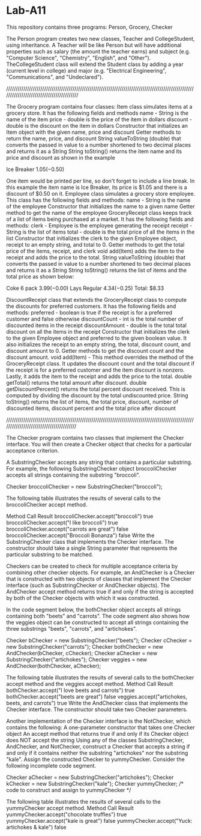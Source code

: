 # Lab-A11
This repository contains three programs: Person, Grocery, Checker

The Person program creates two new classes, Teacher and CollegeStudent, using inheritance. A Teacher will be like Person but will have additional properties such as salary (the amount the teacher earns) and subject (e.g. "Computer Science", "Chemistry", "English", and "Other"). TheCollegeStudent class will extend the Student class by adding a year (current level in college) and major (e.g. "Electrical Engineering", "Communications", and "Undeclared").

/////////////////////////////////////////////////////////////////////////////////////////////////////////////////////////////////////////

The Grocery program contains four classes:
Item class simulates items at a grocery store. It has the following fields and methods
name - String is the name of the item
price - double is the price of the item in dollars
discount - double is the discount on the item in dollars
Constructor that initializes an Item object with the given name, price and discount
Getter methods to return the name, price, and discount
String valueToString (double) that converts the passed in value to a number shortened to two decimal places and returns it as a String
String toString() returns the item name and its price and discount as shown in the example


Ice Breaker $1.05 (-$0.50)

One item would be printed per line, so don't forget to include a line break. In this example the item name is Ice Breaker, its price is $1.05 and there is a discount of $0.50 on it.
Employee class simulates a grocery store employee. This class has the following fields and methods:
name - String is the name of the employee
Constructor that initializes the name to a given name
Getter method to get the name of the employee
GroceryReceipt class keeps track of a list of items being purchased at a market. It has the following fields and methods:
clerk - Employee is the employee generating the receipt
receipt - String is the list of items
total - double is the total price of all the items in the list
Constructor that initializes the clerk to the given Employee object, receipt to an empty string, and total to 0.
Getter methods to get the total price of the items, receipt, and clerk
void add(Item) adds the item to the receipt and adds the price to the total.
String valueToString (double) that converts the passed in value to a number shortened to two decimal places and returns it as a String
String toString() returns the list of items and the total price as shown below: 

Coke 6 pack $3.99 (-$0.00)
Lays Regular $4.34 (-$0.25)
Total: $8.33 

DiscountReceipt class that extends the GroceryReceipt class to compute the discounts for preferred customers. It has the following fields and methods:
preferred - boolean is true if the receipt is for a preferred customer and false otherwise
discountCount - int is the total number of discounted items in the receipt
discountAmount - double is the total total discount on all the items in the receipt
Constructor that initializes the clerk to the given Employee object and preferred to the given boolean value. It also initializes the receipt to an empty string, the total, discount count, and discount amount to 0.
Getter methods to get the discount count and the discount amount.
void add(Item) - This method overrides the method of the GroceryReceipt class. It updates the discount count and the total discount if the receipt is for a preferred customer and the item discount is nonzero. Lastly, it adds the item to the receipt and adds the price to the total.
double getTotal() returns the total amount after discount.
double getDiscountPercent() returns the total percent discount received. This is computed by dividing the discount by the total undiscounted price.
String toString() returns the list of items, the total price, discount, number of discounted items, discount percent and the total price after discount

////////////////////////////////////////////////////////////////////////////////////////////////////////////////////////////////////////

The Checker program contains  two classes that implement the Checker interface. You will then create a Checker object that checks for a particular acceptance criterion.

A SubstringChecker accepts any string that contains a particular substring. For example, the following SubstringChecker object broccoliChecker accepts all strings containing the substring "broccoli". 

Checker broccoliChecker = new SubstringChecker("broccoli");

The following table illustrates the results of several calls to the broccoliChecker accept method.

Method Call	Result
broccoliChecker.accept("broccoli")	true
broccoliChecker.accept("I like broccoli")	true
broccoliChecker.accept("carrots are great")	false
broccoliChecker.accept("Broccoli Bonanza")	false
Write the SubstringChecker class that implements the Checker interface. The constructor should take a single String parameter that represents the particular substring to be matched.

Checkers can be created to check for multiple acceptance criteria by combining other checker objects. For example, an AndChecker is a Checker that is constructed with two objects of classes that implement the Checker interface (such as SubstringChecker or AndChecker objects). The AndChecker accept method returns true if and only if the string is accepted by both of the Checker objects with which it was constructed.

In the code segment below, the bothChecker object accepts all strings containing both "beets" and "carrots". The code segment also shows how the veggies object can be constructed to accept all strings containing the three substrings "beets", "carrots", and "artichokes".


Checker bChecker = new SubstringChecker("beets");
Checker cChecker = new SubstringChecker("carrots");
Checker bothChecker = new AndChecker(bChecker, cChecker);
Checker aChecker = new SubstringChecker("artichokes");
Checker veggies = new AndChecker(bothChecker, aChecker);

The following table illustrates the results of several calls to the bothChecker accept method and the veggies accept method.
Method Call	Result
bothChecker.accept("I love beets and carrots")	true
bothChecker.accept("beets are great")	false
veggies.accept("artichokes, beets, and carrots")	true
Write the AndChecker class that implements the Checker interface. The constructor should take two Checker parameters.

Another implementation of the Checker interface is the NotChecker, which contains the following:
A one-parameter constructor that takes one Checker object
An accept method that returns true if and only if its Checker object does NOT accept the string
Using any of the classes SubstringChecker, AndChecker, and NotChecker, construct a Checker that accepts a string if and only if it contains neither the substring "artichokes" nor the substring "kale". Assign the constructed Checker to yummyChecker. Consider the following incomplete code segment.


Checker aChecker = new SubstringChecker("artichokes");
Checker kChecker = new SubstringChecker("kale");
Checker yummyChecker;
/* code to construct and assign to yummyChecker */

The following table illustrates the results of several calls to the yummyChecker accept method.
Method Call	Result
yummyChecker.accept("chocolate truffles")	true
yummyChecker.accept("kale is great")	false
yummyChecker.accept("Yuck: artichokes & kale")	false
 
